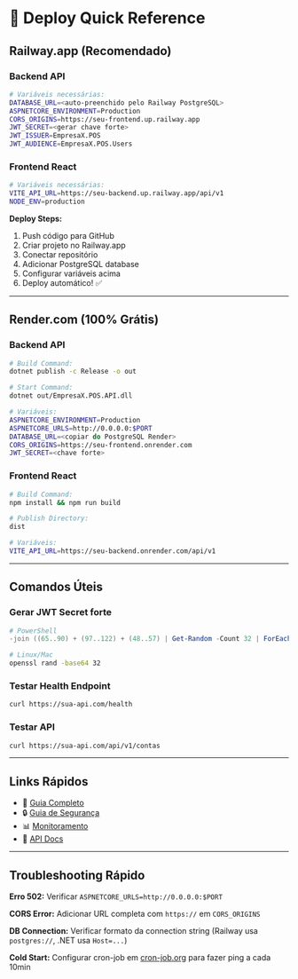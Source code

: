 # 🚀 Deploy Quick Reference

## Railway.app (Recomendado)

### Backend API
```bash
# Variáveis necessárias:
DATABASE_URL=<auto-preenchido pelo Railway PostgreSQL>
ASPNETCORE_ENVIRONMENT=Production
CORS_ORIGINS=https://seu-frontend.up.railway.app
JWT_SECRET=<gerar chave forte>
JWT_ISSUER=EmpresaX.POS
JWT_AUDIENCE=EmpresaX.POS.Users
```

### Frontend React
```bash
# Variáveis necessárias:
VITE_API_URL=https://seu-backend.up.railway.app/api/v1
NODE_ENV=production
```

**Deploy Steps:**
1. Push código para GitHub
2. Criar projeto no Railway.app
3. Conectar repositório
4. Adicionar PostgreSQL database
5. Configurar variáveis acima
6. Deploy automático! ✅

---

## Render.com (100% Grátis)

### Backend API
```bash
# Build Command:
dotnet publish -c Release -o out

# Start Command:
dotnet out/EmpresaX.POS.API.dll

# Variáveis:
ASPNETCORE_ENVIRONMENT=Production
ASPNETCORE_URLS=http://0.0.0.0:$PORT
DATABASE_URL=<copiar do PostgreSQL Render>
CORS_ORIGINS=https://seu-frontend.onrender.com
JWT_SECRET=<chave forte>
```

### Frontend React
```bash
# Build Command:
npm install && npm run build

# Publish Directory:
dist

# Variáveis:
VITE_API_URL=https://seu-backend.onrender.com/api/v1
```

---

## Comandos Úteis

### Gerar JWT Secret forte
```powershell
# PowerShell
-join ((65..90) + (97..122) + (48..57) | Get-Random -Count 32 | ForEach-Object {[char]$_})
```

```bash
# Linux/Mac
openssl rand -base64 32
```

### Testar Health Endpoint
```bash
curl https://sua-api.com/health
```

### Testar API
```bash
curl https://sua-api.com/api/v1/contas
```

---

## Links Rápidos

- 📘 [Guia Completo](./DEPLOY-GUIDE.md)
- 🔒 [Guia de Segurança](./SECURITY-GUIDE.md)
- 📊 [Monitoramento](./MONITORING.md)
- 🔧 [API Docs](./API-DOCUMENTATION.md)

---

## Troubleshooting Rápido

**Erro 502:** Verificar `ASPNETCORE_URLS=http://0.0.0.0:$PORT`

**CORS Error:** Adicionar URL completa com `https://` em `CORS_ORIGINS`

**DB Connection:** Verificar formato da connection string (Railway usa `postgres://`, .NET usa `Host=...`)

**Cold Start:** Configurar cron-job em [cron-job.org](https://cron-job.org) para fazer ping a cada 10min
